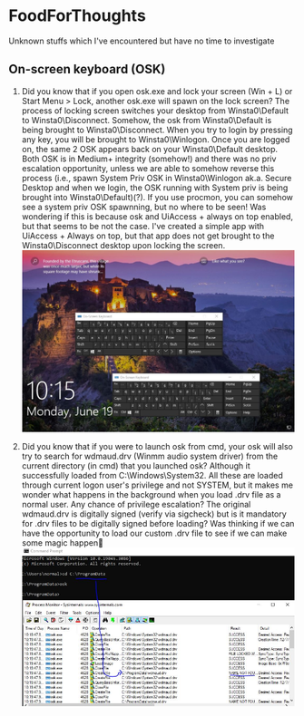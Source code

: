 # FoodForThoughts
Unknown stuffs which I've encountered but have no time to investigate

## On-screen keyboard (OSK)
1. Did you know that if you open osk.exe and lock your screen (Win + L) or Start Menu > Lock, another osk.exe will spawn on the lock screen? The process of locking screen switches your desktop from Winsta0\Default to Winsta0\Disconnect. Somehow, the osk from Winsta0\Default is being brought to Winsta0\Disconnect. When you try to login by pressing any key, you will be brought to Winsta0\Winlogon. Once you are logged on, the same 2 OSK appears back on your Winsta0\Default desktop. Both OSK is in Medium+ integrity (somehow!) and there was no priv escalation opportunity, unless we are able to somehow reverse this process (i.e., spawn System Priv OSK in Winsta0\Winlogon ak.a. Secure Desktop and when we login, the OSK running with System priv is being brought into Winsta0\Default)(?). If you use procmon, you can somehow see a system priv OSK spawnning, but no where to be seen! Was wondering if this is because osk and UiAccess + always on top enabled, but that seems to be not the case. I've created a simple app with UiAccess + Always on top, but that app does not get brought to the Winsta0\Disconnect desktop upon locking the screen.
![2osk](2osk.JPG)

2. Did you know that if you were to launch osk from cmd, your osk will also try to search for wdmaud.drv (Winmm  audio system driver) from the current directory (in cmd) that you launched osk? Although it successfully loaded from C:\Windows\System32. All these are loaded through current logon user's privilege and not SYSTEM, but it makes me wonder what happens in the background when you load .drv file as a normal user. Any chance of privilege escalation? The original wdmaud.drv is digitally signed (verify via sigcheck) but is it mandatory for .drv files to be digitally signed before loading? Was thinking if we can have the opportunity to load our custom .drv file to see if we can make some magic happen🥴
![wdmaud](wdmaud.JPG)
